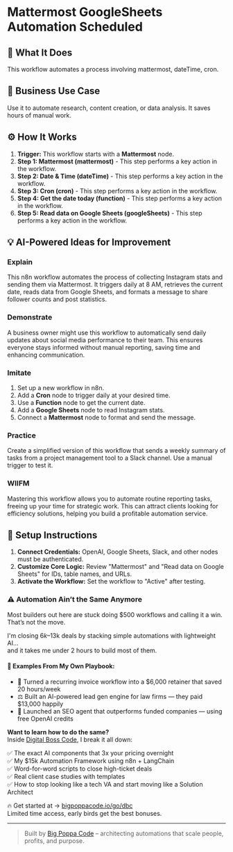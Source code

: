 # Mattermost GoogleSheets Automation Scheduled

## 🚀 What It Does
This workflow automates a process involving mattermost, dateTime, cron.

## 💼 Business Use Case
Use it to automate research, content creation, or data analysis. It saves hours of manual work.

## ⚙️ How It Works
1.  **Trigger:** This workflow starts with a **Mattermost** node.
2. **Step 1: Mattermost (mattermost)** - This step performs a key action in the workflow.
3. **Step 2: Date & Time (dateTime)** - This step performs a key action in the workflow.
4. **Step 3: Cron (cron)** - This step performs a key action in the workflow.
5. **Step 4: Get the date today (function)** - This step performs a key action in the workflow.
6. **Step 5: Read data on Google Sheets (googleSheets)** - This step performs a key action in the workflow.

## 💡 AI-Powered Ideas for Improvement
### Explain
This n8n workflow automates the process of collecting Instagram stats and sending them via Mattermost. It triggers daily at 8 AM, retrieves the current date, reads data from Google Sheets, and formats a message to share follower counts and post statistics.

### Demonstrate
A business owner might use this workflow to automatically send daily updates about social media performance to their team. This ensures everyone stays informed without manual reporting, saving time and enhancing communication.

### Imitate
1. Set up a new workflow in n8n.
2. Add a **Cron** node to trigger daily at your desired time.
3. Use a **Function** node to get the current date.
4. Add a **Google Sheets** node to read Instagram stats.
5. Connect a **Mattermost** node to format and send the message.

### Practice
Create a simplified version of this workflow that sends a weekly summary of tasks from a project management tool to a Slack channel. Use a manual trigger to test it.

### WIIFM
Mastering this workflow allows you to automate routine reporting tasks, freeing up your time for strategic work. This can attract clients looking for efficiency solutions, helping you build a profitable automation service.

## 🔧 Setup Instructions
1. **Connect Credentials:** OpenAI, Google Sheets, Slack, and other nodes must be authenticated.
2. **Customize Core Logic:** Review "Mattermost" and "Read data on Google Sheets" for IDs, table names, and URLs.
3. **Activate the Workflow:** Set the workflow to "Active" after testing.

### ⚠️ Automation Ain’t the Same Anymore

Most builders out here are stuck doing $500 workflows and calling it a win.  
That’s not the move.  

I'm closing $6k–$13k deals by stacking simple automations with lightweight AI...  
and it takes me under 2 hours to build most of them.

#### 🧠 Examples From My Own Playbook:
- 🔁 Turned a recurring invoice workflow into a $6,000 retainer that saved 20 hours/week  
- ⚖️ Built an AI-powered lead gen engine for law firms — they paid $13,000 happily  
- 🚀 Launched an SEO agent that outperforms funded companies — using free OpenAI credits  

**Want to learn how to do the same?**  
Inside [Digital Boss Code](https://bigpoppacode.io/go/dbc), I break it all down:

✅ The exact AI components that 3x your pricing overnight  
✅ My $15k Automation Framework using n8n + LangChain  
✅ Word-for-word scripts to close high-ticket deals  
✅ Real client case studies with templates  
✅ How to stop looking like a tech VA and start moving like a Solution Architect  

🔥 Get started at → [bigpoppacode.io/go/dbc](https://bigpoppacode.io/go/dbc)  
Limited time access, early birds get the best bonuses.

---
> Built by [Big Poppa Code](https://bigpoppacode.io) – architecting automations that scale people, profits, and purpose.
